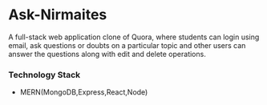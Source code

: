 
# Ask-Nirmaites

A full-stack web application clone of Quora, where students can login using email,
ask questions or doubts on a particular topic and other users can answer the
questions along with edit and delete operations.


### Technology Stack
 -  MERN(MongoDB,Express,React,Node) 

